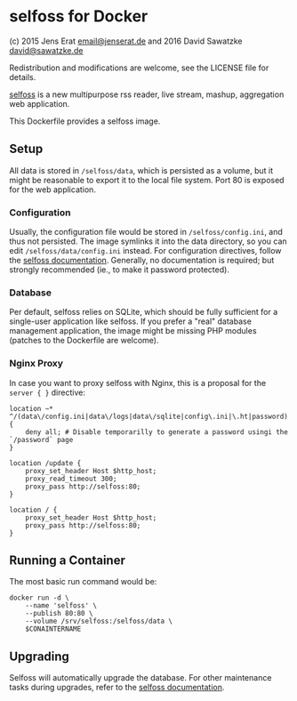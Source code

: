 # selfoss for Docker

(c) 2015 Jens Erat <email@jenserat.de> and 2016 David Sawatzke <david@sawatzke.de>

Redistribution and modifications are welcome, see the LICENSE file for details.

[selfoss](http://selfoss.aditu.de/) is a new multipurpose rss reader, live stream, mashup, aggregation web application.

This Dockerfile provides a selfoss image.

## Setup

All data is stored in `/selfoss/data`, which is persisted as a volume, but it might be reasonable to export it to the local file system. Port 80 is exposed for the web application.

### Configuration

Usually, the configuration file would be stored in `/selfoss/config.ini`, and thus not persisted. The image symlinks it into the data directory, so you can edit `/selfoss/data/config.ini` instead. For configuration directives, follow the [selfoss documentation](http://selfoss.aditu.de/#documentation). Generally, no documentation is required; but strongly recommended (ie., to make it password protected).

### Database

Per default, selfoss relies on SQLite, which should be fully sufficient for a single-user application like selfoss. If you prefer a "real" database management application, the image might be missing PHP modules (patches to the Dockerfile are welcome).

### Nginx Proxy

In case you want to proxy selfoss with Nginx, this is a proposal for the `server { }` directive:

    location ~* ^/(data\/config.ini|data\/logs|data\/sqlite|config\.ini|\.ht|password) {
        deny all; # Disable temporarilly to generate a password usingi the `/password` page
    }

    location /update {
        proxy_set_header Host $http_host;
        proxy_read_timeout 300;
        proxy_pass http://selfoss:80;
    }

    location / {
        proxy_set_header Host $http_host;
        proxy_pass http://selfoss:80;
    }


## Running a Container

The most basic run command would be:

    docker run -d \
    	--name 'selfoss' \
    	--publish 80:80 \
    	--volume /srv/selfoss:/selfoss/data \
    	$CONAINTERNAME

## Upgrading

Selfoss will automatically upgrade the database. For other maintenance tasks during upgrades, refer to the [selfoss documentation](http://selfoss.aditu.de/#documentation).
